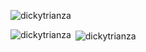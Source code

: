 <p align="left"> <img src="https://komarev.com/ghpvc/?username=dickytrianza&label=Profile%20views&color=0e75b6&style=flat" alt="dickytrianza" /> </p>

<p><img align="left" src="https://github-readme-stats.vercel.app/api/top-langs?username=dickytrianza&show_icons=true&locale=en&layout=compact" alt="dickytrianza" /></p>

<p>&nbsp;<img align="center" src="https://github-readme-stats.vercel.app/api?username=dickytrianza&show_icons=true&locale=en" alt="dickytrianza" /></p>
